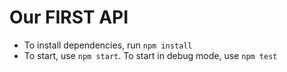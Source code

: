 # Our FIRST API

- To install dependencies, run `npm install`
- To start, use `npm start`. To start in debug mode, use `npm test`